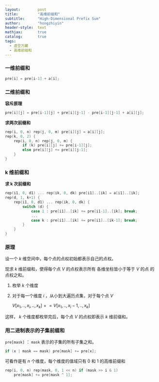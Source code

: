 ```yaml
---
layout:        post
title:         "高维前缀和"
subtitle:      "High-Dimensional Prefix Sum"
author:        "hongzhiyin"
header-style:  text
mathjax:       true
catalog:       true
tags:
  - 虚空万藏
  - 高维前缀和
---
```






### 一维前缀和

```c++
pre[i] = pre[i-1] + a[i];
```



### 二维前缀和

**容斥原理**

```c++
pre[i][j] = pre[i-1][j] + pre[i][j-1] - pre[i-1][j-1] + a[i][j];
```

**求两次前缀和**

```c++
rep(i, 0, n) rep(j, 0, m) pre[i][j] = a[i][j];
rep(k, 0, 2) {
    rep(i, 0, n) rep(j, 0, m) {
        if (k) pre[i][j] += pre[i-1][j];
        else pre[i][j] += pre[i][j-1];
    }
}
```



### k 维前缀和

**求 k 次前缀和**

```c++
rep(i1, 0, d1) ... rep(ik, 0, dk) pre[i1]..[ik] = a[i1]..[ik];
rep(d, 1, k+1) {
    rep(i1, 0, d1) ... rep(ik, 0, dk) {
        switch (d) {
            case 1 : pre[i1]..[ik] += pre[i1-1]..[ik]; break;
            ...
            case k : pre[i1]..[ik] += pre[i1]..[ik-1]; break;
        }
    }
}
```



### 原理

设一个 $k$ 维空间中，每个点的点权初始都表示自己的点权。

现求 $k$ 维前缀和，使得每个点 $V$ 的点权表示所有 各维坐标皆小于等于 $V$ 的点 的点权之和。

1. 枚举 $k$ 个维度

2. 对于每一个维度 $i$ ，从小到大遍历点集，对于每个点 $V$ 

   $V[x_1, .. , x_i , .. , x_k] \mathrel{+}= V[x_1, .. , x_i - 1, .. , x_k]$ 

这样， $k$ 个维度都枚举完后，每个点 $V$ 的点权即表示 $k$ 维前缀和。



### 用二进制表示的子集前缀和

`pre[mask]` ： `mask` 表示的子集的所有子集之和。

```c++
if (x | mask == mask) pre[mask] += pre[x];
```

可看作是有 $n$ 个维度，每个维度的值域只有 $0$ 和 $1$ 的高维前缀和

```c++
rep(i, 0, n) rep(mask, 0, 1 << n) if (mask >> i & 1)
    pre[mask] += pre[mask ^ 1];
```

